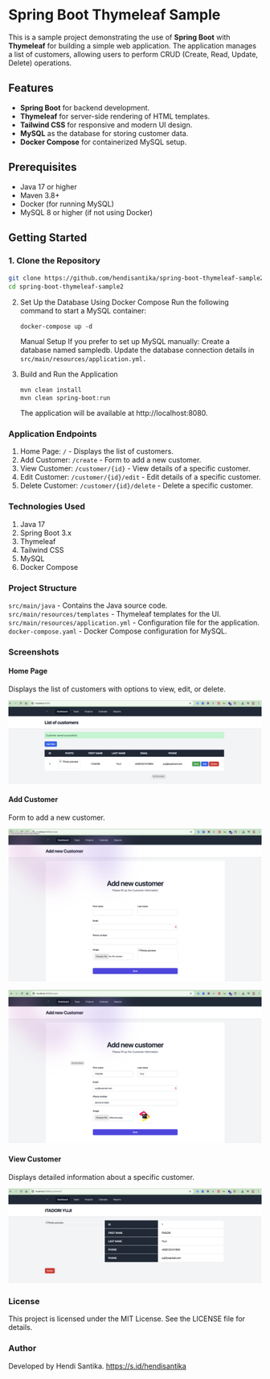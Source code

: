 # Spring Boot Thymeleaf Sample

This is a sample project demonstrating the use of **Spring Boot** with **Thymeleaf** for building a simple web
application. The application manages a list of customers, allowing users to perform CRUD (Create, Read, Update, Delete)
operations.

## Features

- **Spring Boot** for backend development.
- **Thymeleaf** for server-side rendering of HTML templates.
- **Tailwind CSS** for responsive and modern UI design.
- **MySQL** as the database for storing customer data.
- **Docker Compose** for containerized MySQL setup.

## Prerequisites

- Java 17 or higher
- Maven 3.8+
- Docker (for running MySQL)
- MySQL 8 or higher (if not using Docker)

## Getting Started

### 1. Clone the Repository

```bash
git clone https://github.com/hendisantika/spring-boot-thymeleaf-sample2.git
cd spring-boot-thymeleaf-sample2
```

2. Set Up the Database
   Using Docker Compose
   Run the following command to start a MySQL container:
    ```shell
    docker-compose up -d
    ```

   Manual Setup
   If you prefer to set up MySQL manually:
   Create a database named sampledb.
   Update the database connection details in `src/main/resources/application.yml.`

3. Build and Run the Application
    ```shell
    mvn clean install
    mvn clean spring-boot:run
    ```

   The application will be available at http://localhost:8080.

### Application Endpoints

1. Home Page: `/` - Displays the list of customers.
2. Add Customer: `/create` - Form to add a new customer.
3. View Customer: `/customer/{id}` - View details of a specific customer.
4. Edit Customer: `/customer/{id}/edit` - Edit details of a specific customer.
5. Delete Customer: `/customer/{id}/delete` - Delete a specific customer.

### Technologies Used

1. Java 17
2. Spring Boot 3.x
3. Thymeleaf
4. Tailwind CSS
5. MySQL
6. Docker Compose

### Project Structure

`src/main/java` - Contains the Java source code.
`src/main/resources/templates` - Thymeleaf templates for the UI.
`src/main/resources/application.yml` - Configuration file for the application.
`docker-compose.yaml` - Docker Compose configuration for MySQL.

### Screenshots

#### Home Page
Displays the list of customers with options to view, edit, or delete.

![Home Page](img/list.png "list page")

#### Add Customer
Form to add a new customer.

![Add Customer](img/home.png "Add Customer")

![Add Customer](img/add.png "Add Customer")

#### View Customer
Displays detailed information about a specific customer.

![View Customer](img/edit.png "View Customer")

### License
This project is licensed under the MIT License. See the LICENSE file for details.

### Author
Developed by Hendi Santika.
https://s.id/hendisantika